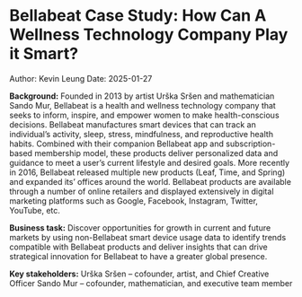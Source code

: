 # Bellabeat Case Study: How Can A Wellness Technology Company Play it Smart?

Author: Kevin Leung
Date: 2025-01-27

**Background:**
Founded in 2013 by artist Urška Sršen and mathematician Sando Mur, Bellabeat is a health and wellness technology company that seeks to inform, inspire, and empower women to make health-conscious decisions. Bellabeat manufactures smart devices that can track an individual’s activity, sleep, stress, mindfulness, and reproductive health habits. Combined with their companion Bellabeat app and subscription-based membership model, these products deliver personalized data and guidance to meet a user’s current lifestyle and desired goals. More recently in 2016, Bellabeat released multiple new products (Leaf, Time, and Spring) and expanded its’ offices around the world. Bellabeat products are available through a number of online retailers and displayed extensively in digital marketing platforms such as Google, Facebook, Instagram, Twitter, YouTube, etc. 

**Business task:**
Discover opportunities for growth in current and future markets by using non-Bellabeat smart device usage data to identify trends compatible with Bellabeat products and deliver insights that can drive strategical innovation for Bellabeat to have a greater global presence.

**Key stakeholders:**
Urška Sršen – cofounder, artist, and Chief Creative Officer
Sando Mur – cofounder, mathematician, and executive team member
